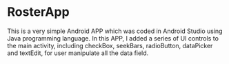 # RosterApp

This is a very simple Android APP which was coded in Android Studio using Java programming language.
In this APP, I added a series of UI controls to the main activity, including checkBox, seekBars, radioButton, dataPicker and textEdit, for user manipulate all the data field. 
